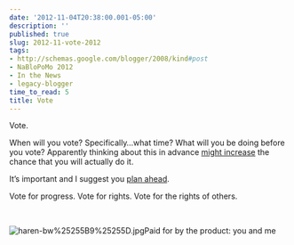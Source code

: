 ```yaml
---
date: '2012-11-04T20:38:00.001-05:00'
description: ''
published: true
slug: 2012-11-vote-2012
tags:
- http://schemas.google.com/blogger/2008/kind#post
- NaBloPoMo 2012
- In the News
- legacy-blogger
time_to_read: 5
title: Vote
---
```



Vote. 

When will you vote? Specifically…what time? What will you be doing before you vote? Apparently thinking about this in advance [might increase](http://www.npr.org/2012/07/16/156571493/can-science-plant-brain-seeds-that-make-you-vote) the chance that you will actually do it.

It’s important and I suggest you [plan ahead](https://www.google.com/elections/ed/us/vote).

Vote for progress. Vote for rights. Vote for the rights of others. 

&#160;

![haren-bw%25255B9%25255D.jpg](haren-bw%25255B9%25255D.jpg)Paid for by the product: you and me